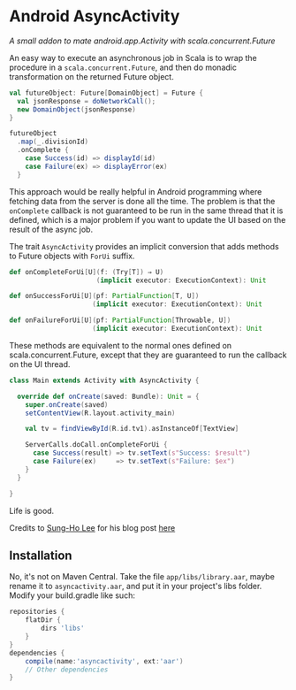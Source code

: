 Android AsyncActivity
=====================
*A small addon to mate android.app.Activity with scala.concurrent.Future*

An easy way to execute an asynchronous job in Scala is to wrap the procedure in a `scala.concurrent.Future`, and 
then do monadic transformation on the returned Future object.

```scala
val futureObject: Future[DomainObject] = Future {
  val jsonResponse = doNetworkCall();
  new DomainObject(jsonResponse)
}

futureObject
  .map(_.divisionId)
  .onComplete {
    case Success(id) => displayId(id)
    case Failure(ex) => displayError(ex)
  }
```

This approach would be really helpful in Android programming where fetching data from the server is done all the 
time. The problem is that the `onComplete` callback is not guaranteed to be run in the same thread that it is 
defined, which is a major problem if you want to update the UI based on the result of the async job.

The trait `AsyncActivity` provides an implicit conversion that adds methods to Future objects with `ForUi` suffix.

```scala
def onCompleteForUi[U](f: (Try[T]) ⇒ U)
                      (implicit executor: ExecutionContext): Unit

def onSuccessForUi[U](pf: PartialFunction[T, U])
                     (implicit executor: ExecutionContext): Unit

def onFailureForUi[U](pf: PartialFunction[Throwable, U])
                     (implicit executor: ExecutionContext): Unit
```

These methods are equivalent to the normal ones defined on scala.concurrent.Future, except that they are guaranteed 
to run the callback on the UI thread.

```scala
class Main extends Activity with AsyncActivity {

  override def onCreate(saved: Bundle): Unit = {
    super.onCreate(saved)
    setContentView(R.layout.activity_main)

    val tv = findViewById(R.id.tv1).asInstanceOf[TextView]

    ServerCalls.doCall.onCompleteForUi {
      case Success(result) => tv.setText(s"Success: $result")
      case Failure(ex)     => tv.setText(s"Failure: $ex")
    }
  }

}
```

Life is good.

Credits to [Sung-Ho Lee](https://github.com/pocorall) for his blog post 
[here](http://blog.scaloid.org/2013/11/using-scalaconcurrentfuture-in-android.html)

Installation
------------

No, it's not on Maven Central. Take the file `app/libs/library.aar`, maybe rename it to `asyncactivity.aar`, and put 
it in your project's libs folder. Modify your build.gradle like such:

```Groovy
repositories {
    flatDir {
        dirs 'libs'
    }
}
dependencies {
    compile(name:'asyncactivity', ext:'aar')
    // Other dependencies
}
```